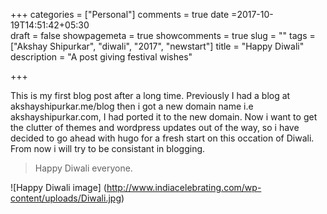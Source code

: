 +++
categories = ["Personal"]
comments = true
date =2017-10-19T14:51:42+05:30  
draft = false
showpagemeta = true
showcomments = true
slug = ""
tags = ["Akshay Shipurkar", "diwali", "2017", "newstart"]
title = "Happy Diwali"
description = "A post giving festival wishes"

+++

This is my first blog post after a long time. Previously I had a blog at akshayshipurkar.me/blog then i got a new domain name i.e akshayshipurkar.com, I had ported it to the new domain. Now i want to get the clutter of themes and wordpress updates out of the way, so i have decided to go ahead with hugo for a fresh start on this occation of Diwali. From now i will try to be consistant in blogging.

>Happy Diwali everyone.

![Happy Diwali image] (http://www.indiacelebrating.com/wp-content/uploads/Diwali.jpg)

